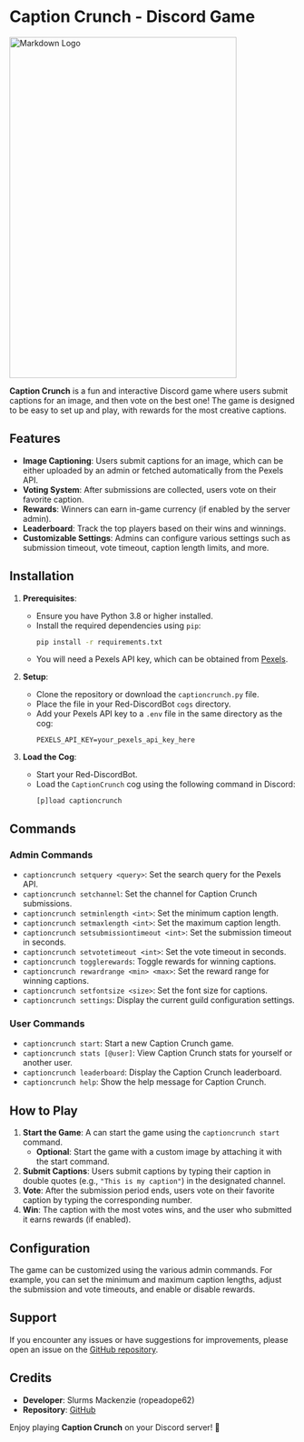 # Caption Crunch - Discord Game

<img src="https://i.ibb.co/y4WCcbB/caption-crunch.png" alt="Markdown Logo" width="400" height="600">

**Caption Crunch** is a fun and interactive Discord game where users submit captions for an image, and then vote on the best one! The game is designed to be easy to set up and play, with rewards for the most creative captions. 

## Features

- **Image Captioning**: Users submit captions for an image, which can be either uploaded by an admin or fetched automatically from the Pexels API.
- **Voting System**: After submissions are collected, users vote on their favorite caption.
- **Rewards**: Winners can earn in-game currency (if enabled by the server admin).
- **Leaderboard**: Track the top players based on their wins and winnings.
- **Customizable Settings**: Admins can configure various settings such as submission timeout, vote timeout, caption length limits, and more.

## Installation

1. **Prerequisites**:
   - Ensure you have Python 3.8 or higher installed.
   - Install the required dependencies using `pip`:
     ```bash
     pip install -r requirements.txt
     ```
   - You will need a Pexels API key, which can be obtained from [Pexels](https://www.pexels.com/api/).

2. **Setup**:
   - Clone the repository or download the `captioncrunch.py` file.
   - Place the file in your Red-DiscordBot `cogs` directory.
   - Add your Pexels API key to a `.env` file in the same directory as the cog:
     ```plaintext
     PEXELS_API_KEY=your_pexels_api_key_here
     ```

3. **Load the Cog**:
   - Start your Red-DiscordBot.
   - Load the `CaptionCrunch` cog using the following command in Discord:
     ```plaintext
     [p]load captioncrunch
     ```

## Commands

### Admin Commands

- `captioncrunch setquery <query>`: Set the search query for the Pexels API.
- `captioncrunch setchannel`: Set the channel for Caption Crunch submissions.
- `captioncrunch setminlength <int>`: Set the minimum caption length.
- `captioncrunch setmaxlength <int>`: Set the maximum caption length.
- `captioncrunch setsubmissiontimeout <int>`: Set the submission timeout in seconds.
- `captioncrunch setvotetimeout <int>`: Set the vote timeout in seconds.
- `captioncrunch togglerewards`: Toggle rewards for winning captions.
- `captioncrunch rewardrange <min> <max>`: Set the reward range for winning captions.
- `captioncrunch setfontsize <size>`: Set the font size for captions.
- `captioncrunch settings`: Display the current guild configuration settings.

### User Commands

- `captioncrunch start`: Start a new Caption Crunch game.
- `captioncrunch stats [@user]`: View Caption Crunch stats for yourself or another user.
- `captioncrunch leaderboard`: Display the Caption Crunch leaderboard.
- `captioncrunch help`: Show the help message for Caption Crunch.

## How to Play

1. **Start the Game**: A can start the game using the `captioncrunch start` command.
   - **Optional**: Start the game with a custom image by attaching it with the start command. 
2. **Submit Captions**: Users submit captions by typing their caption in double quotes (e.g., `"This is my caption"`) in the designated channel.
3. **Vote**: After the submission period ends, users vote on their favorite caption by typing the corresponding number.
4. **Win**: The caption with the most votes wins, and the user who submitted it earns rewards (if enabled).

## Configuration

The game can be customized using the various admin commands. For example, you can set the minimum and maximum caption lengths, adjust the submission and vote timeouts, and enable or disable rewards.

## Support

If you encounter any issues or have suggestions for improvements, please open an issue on the [GitHub repository](https://github.com/ropeadope62/discordcogs).

## Credits

- **Developer**: Slurms Mackenzie (ropeadope62)
- **Repository**: [GitHub](https://github.com/ropeadope62/discordcogs)

Enjoy playing **Caption Crunch** on your Discord server! 🎉